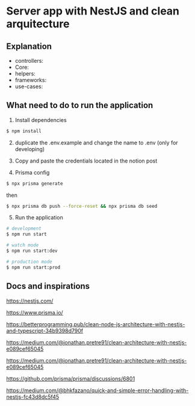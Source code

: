 # Server app with NestJS and clean arquitecture

## Explanation

- controllers: 
- Core:
- helpers:
- frameworks:
- use-cases:

## What need to do to run the application

1) Install dependencies

```bash
$ npm install
```

2) duplicate the .env.example and change the name to .env (only for developing)

3) Copy and paste the credentials located in the notion post

4) Prisma config

```bash
$ npx prisma generate
```

then

```bash
$ npx prisma db push --force-reset && npx prisma db seed
```

5) Run the application

```bash
# development
$ npm run start

# watch mode
$ npm run start:dev

# production mode
$ npm run start:prod
```

## Docs and inspirations

https://nestjs.com/

https://www.prisma.io/

https://betterprogramming.pub/clean-node-js-architecture-with-nestjs-and-typescript-34b9398d790f

https://medium.com/@jonathan.pretre91/clean-architecture-with-nestjs-e089cef65045

https://medium.com/@jonathan.pretre91/clean-architecture-with-nestjs-e089cef65045

https://github.com/prisma/prisma/discussions/6801

https://medium.com/@bhkfazano/quick-and-simple-error-handling-with-nestjs-fc43d8dc5f45
